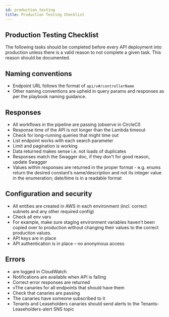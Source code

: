 ```yaml
---
id: production_testing
title: Production Testing Checklist
---
```


## Production Testing Checklist

The following tasks should be completed before every API deployment into production unless there is a valid reason to not complete a given task. This reason should be documented.


## Naming conventions
- Endpoint URL follows the format of `api/v#/controllerName`
- Other naming conventions are upheld in query params and responses as per the playbook naming guidance.

## Responses
- All workflows in the pipeline are passing (observe in CircleCI)
- Response time of the API is not longer than the Lambda timeout
- Check for long-running queries that might time out
- List endpoint works with each search parameter
- Limit and pagination is working
- Data returned makes sense i.e. not loads of duplicates
- Responses match the Swagger doc, if they don't for good reason, update Swagger
- Values within responses are returned in the proper format
       - e.g. enums return the desired constant’s name/description and not its integer value in the enumeration; date/time is in a readable format

## Configuration and security
- All entities are created in AWS in each environment (incl. correct subnets and any other required config)
- Check all env vars
- For example, make sure staging environment variables haven't been copied over to production without changing their values to the correct production values.
- API keys are in place
- API authentication is in place – no anonymous access

## Errors
-  are logged in CloudWatch
- Notifications are available when API is failing
- Correct error responses are returned
- vThe canaries for all endpoints that should have them
- Check that canaries are passing
- The canaries have someone subscribed to it
- Tenants and Leaseholders canaries should send alerts to the Tenants-Leaseholders-alert SNS topic 
